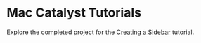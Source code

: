 # Mac Catalyst Tutorials

Explore the completed project for the [Creating a Sidebar](https://developer.apple.com/tutorials/mac-catalyst/creating-a-sidebar) tutorial.